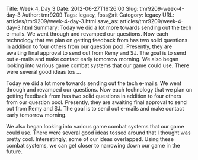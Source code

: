 Title: Week 4, Day 3
Date: 2012-06-27T16:26:00
Slug: tmr9209-week-4-day-3
Author: tmr9209
Tags: legacy, foss@rit
Category: legacy
URL: articles/tmr9209/week-4-day-3.html
save_as: articles/tmr9209/week-4-day-3.html
Summary: Today we did a lot more towards sending out the tech e-mails. We went through and revamped our questions. Now each technology that we plan on getting feedback from has two solid questions in addition to four others from our question pool. Presently, they are awaiting final approval to send out from Remy and SJ. The goal is to send out e-mails and make contact early tomorrow morning.  We also began looking into various game combat systems that our game could use. There were several good ideas tos ... 

Today we did a lot more towards sending out the tech e-mails. We went through
and revamped our questions. Now each technology that we plan on getting
feedback from has two solid questions in addition to four others from our
question pool. Presently, they are awaiting final approval to send out from
Remy and SJ. The goal is to send out e-mails and make contact early tomorrow
morning.

We also began looking into various game combat systems that our game could
use. There were several good ideas tossed around that I thought was pretty
cool. Interestingly, some of our ideas overlapped. Using these combat systems,
we can get closer to narrowing down our game in the future.

